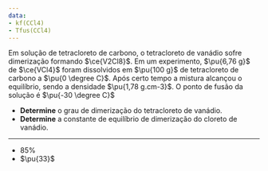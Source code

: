 ```yaml
---
data:
- kf(CCl4)
- Tfus(CCl4)
---
```


Em solução de tetracloreto de carbono, o tetracloreto de vanádio sofre dimerização formando $\ce{V2Cl8}$. Em um experimento, $\pu{6,76 g}$ de $\ce{VCl4}$ foram dissolvidos em $\pu{100 g}$ de tetracloreto de carbono a $\pu{0 \degree C}$. Após certo tempo a mistura alcançou o equilíbrio, sendo a densidade $\pu{1,78 g.cm-3}$.  O ponto de fusão da solução é $\pu{-30 \degree C}$

- **Determine** o grau de dimerização do tetracloreto de vanádio.
- **Determine** a constante de equilíbrio de dimerização do cloreto de vanádio.

---

- $85\%$
- $\pu{33}$
